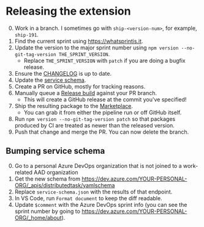 # Releasing the extension

0. Work in a branch. I sometimes go with `ship-<version-num>`, for example, `ship-191`.
0. Find the current sprint using https://whatsprintis.it.
0. Update the version to the major sprint number using `npm version --no-git-tag-version THE_SPRINT_VERSION`.
    - Replace `THE_SPRINT_VERSION` with `patch` if you are doing a bugfix release.
0. Ensure the [CHANGELOG](CHANGELOG.md) is up to date.
0. Update the [service schema](#bumping-service-schema).
0. Create a PR on GitHub, mostly for tracking reasons.
0. Manually queue a [Release build](https://dev.azure.com/mseng/PipelineTools/_build?definitionId=17237) against your PR branch.
    - This will create a GitHub release at the commit you've specified!
0. Ship the resulting package to the [Marketplace](https://marketplace.visualstudio.com/manage/publishers/ms-azure-devops).
    - You can grab it from either the pipeline run or off GitHub itself.
0. Run `npm version --no-git-tag-version patch` so that packages produced by CI are treated as newer than the released version.
0. Push that change and merge the PR. You can now delete the branch.

## Bumping service schema

0. Go to a personal Azure DevOps organization that is not joined to a work-related AAD organization
0. Get the new schema from https://dev.azure.com/YOUR-PERSONAL-ORG/_apis/distributedtask/yamlschema
0. Replace `service-schema.json` with the results of that endpoint.
0. In VS Code, run `Format document` to keep the diff readable.
0. Update `$comment` with the Azure DevOps sprint info (you can see the sprint number by going to https://dev.azure.com/YOUR-PERSONAL-ORG/_home/about).
